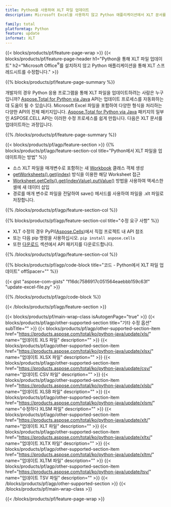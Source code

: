 ```yaml
---
title: Python을 사용하여 XLT 파일 업데이트
description: Microsoft Excel을 사용하지 않고 Python 애플리케이션에서 XLT 문서를 수정합니다. 

family: total
platformtag: Python
feature: update
informat: XLT
---
```

{{< blocks/products/pf/feature-page-wrap >}}
{{< blocks/products/pf/feature-page-header h1="Python을 통해 XLT 파일 업데이트" h2="Microsoft Office<sup>&reg;</sup>를 설치하지 않고 Python 애플리케이션을 통해 XLT 스프레드시트를 수정합니다." >}}

{{% blocks/products/pf/feature-page-summary %}}

개발자의 경우 Python 응용 프로그램을 통해 XLT 파일을 업데이트하려는 사람은 누구입니까? [Aspose.Total for Python via Java](https://products.aspose.com/total/python-java/) API는 업데이트 프로세스를 자동화하는 데 도움이 될 수 있습니다. Microsoft Excel 파일을 포함하여 다양한 형식을 처리하는 다양한 API의 전체 패키지입니다. [Aspose.Total for Python via Java](https://products.aspose.com/total/python-java/) 패키지의 일부인 ASPOSE.CELL API는 이러한 수정 프로세스를 쉽게 만듭니다. 다음은 XLT 문서를 업데이트하는 과정입니다.

{{% /blocks/products/pf/feature-page-summary %}}

{{< blocks/products/pf/agp/feature-section >}}
{{% blocks/products/pf/agp/feature-section-col title="Python에서 XLT 파일을 업데이트하는 방법" %}}

- 소스 XLT 파일을 매개변수로 포함하는 새 [Workbook](https://reference.aspose.com/cells/python-java/asposecells.api/Workbook) 클래스 객체 생성
- [getWorksheets().get(index)](https://reference.aspose.com/cells/python/asposecells.api/workbook#Worksheets) 방식을 이용한 해당 Worksheet 접근
- [Worksheet.getCells().get(indexValue).putValue()](https://reference.aspose.com/cells/python/asposecells.api/worksheet#Cells) 방법을 사용하여 액세스한 셀에 새 데이터 삽입
- 경로를 매개 변수로 파일을 전달하여 save() 메서드를 사용하여 파일을 .xlt 파일로 저장합니다.

{{% /blocks/products/pf/agp/feature-section-col %}}

{{% blocks/products/pf/agp/feature-section-col title="수정 요구 사항" %}}

- XLT 수정의 경우 PyPI([Aspose.Cells](https://pypi.org/project/aspose-cells/))에서 직접 프로젝트 내 API 참조
- 또는 다음 pip 명령을 사용하십시오. ```pip install aspose.cells``` 
- 또한 [다운로드](https://releases.aspose.com/cells/python-java) 섹션에서 API 패키지를 다운로드합니다.

{{% /blocks/products/pf/agp/feature-section-col %}}

{{% blocks/products/pf/agp/code-block title="코드 - Python에서 XLT 파일 업데이트" offSpacer="" %}}

{{< gist "aspose-com-gists" "f16dc7586917c051564eaebbb159c63f" "update-excel-file.py" >}}

{{% /blocks/products/pf/agp/code-block %}}

{{< /blocks/products/pf/agp/feature-section >}}

{{< blocks/products/pf/main-wrap-class isAutogenPage="true" >}}
{{< blocks/products/pf/agp/other-supported-section title="기타 수정 옵션" subTitle="" >}}
{{< blocks/products/pf/agp/other-supported-section-item href="https://products.aspose.com/total/ko/python-java/update/xls/" name="업데이트 XLS 파일" description="" >}}
{{< blocks/products/pf/agp/other-supported-section-item href="https://products.aspose.com/total/ko/python-java/update/xlsx/" name="업데이트 XLSX 파일" description="" >}}
{{< blocks/products/pf/agp/other-supported-section-item href="https://products.aspose.com/total/ko/python-java/update/csv/" name="업데이트 CSV 파일" description="" >}}
{{< blocks/products/pf/agp/other-supported-section-item href="https://products.aspose.com/total/ko/python-java/update/xlsb/" name="업데이트 XLSB 파일" description="" >}}
{{< blocks/products/pf/agp/other-supported-section-item href="https://products.aspose.com/total/ko/python-java/update/xlsm/" name="수정하다 XLSM 파일" description="" >}}
{{< blocks/products/pf/agp/other-supported-section-item href="https://products.aspose.com/total/ko/python-java/update/xlt/" name="업데이트 XLT 파일" description="" >}}
{{< blocks/products/pf/agp/other-supported-section-item href="https://products.aspose.com/total/ko/python-java/update/xltx/" name="업데이트 XLTX 파일" description="" >}}
{{< blocks/products/pf/agp/other-supported-section-item href="https://products.aspose.com/total/ko/python-java/update/xltm/" name="업데이트 XLTM 파일" description="" >}}
{{< blocks/products/pf/agp/other-supported-section-item href="https://products.aspose.com/total/ko/python-java/update/tsv/" name="업데이트 TSV 파일" description="" >}}
{{< /blocks/products/pf/agp/other-supported-section >}}
{{< /blocks/products/pf/main-wrap-class >}}

{{< /blocks/products/pf/feature-page-wrap >}}